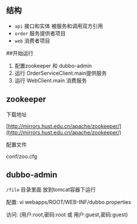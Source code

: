 ## 结构

* `api` 接口和实体 被服务和调用双方引用
* `order` 服务提供者项目
* `web` 消费者项目

##开始运行

1. 配置zookeeper 和 dubbo-admin
2. 运行 OrderServiceClient.main提供服务
3. 运行 WebClient.main 消费服务

## zookeeper

下载地址

[http://mirrors.hust.edu.cn/apache/zookeeper/](http://mirrors.hust.edu.cn/apache/zookeeper/)

配置文件

conf/zoo.cfg

## dubbo-admin

`/file` 目录里面 放到tomcat容器下运行

配置: vi webapps/ROOT/WEB-INF/dubbo.properties

访问: (用户:root,密码:root 或 用户:guest,密码:guest)
